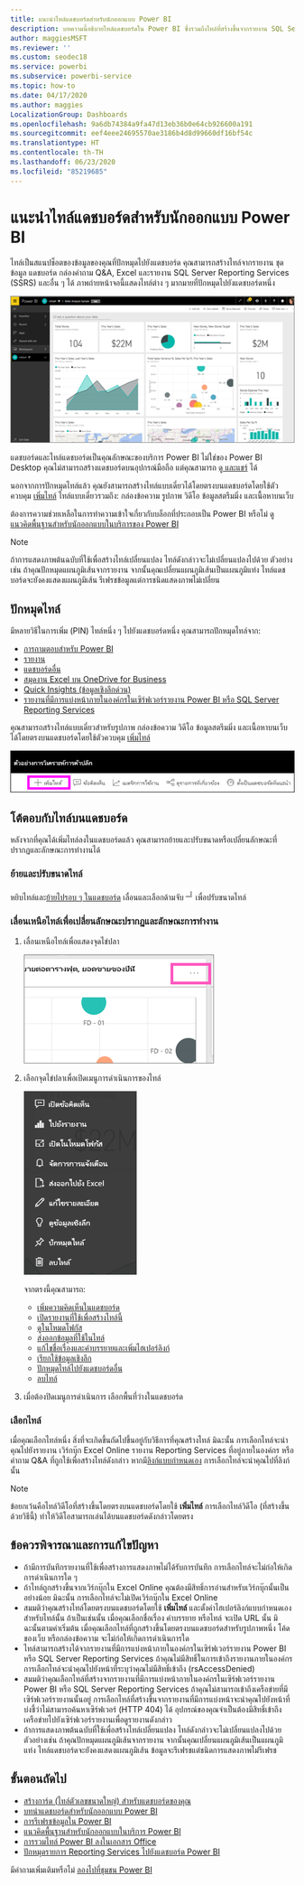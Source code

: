 ```yaml
---
title: แนะนำไทล์แดชบอร์ดสำหรับนักออกแบบ Power BI
description: บทความนี้อธิบายไทล์แดชบอร์ดใน Power BI ซึ่งรวมถึงไทล์ที่สร้างขึ้นจากรายงาน SQL Server Reporting Services (SSRS)
author: maggiesMSFT
ms.reviewer: ''
ms.custom: seodec18
ms.service: powerbi
ms.subservice: powerbi-service
ms.topic: how-to
ms.date: 04/17/2020
ms.author: maggies
LocalizationGroup: Dashboards
ms.openlocfilehash: 9a6db74384a9fa47d13eb36b0e64cb926600a191
ms.sourcegitcommit: eef4eee24695570ae3186b4d8d99660df16bf54c
ms.translationtype: HT
ms.contentlocale: th-TH
ms.lasthandoff: 06/23/2020
ms.locfileid: "85219685"
---
```

# <a name="intro-to-dashboard-tiles-for-power-bi-designers"></a>แนะนำไทล์แดชบอร์ดสำหรับนักออกแบบ Power BI

ไทล์เป็นสแนปช็อตของข้อมูลของคุณที่ปักหมุดไปยังแดชบอร์ด คุณสามารถสร้างไทล์จากรายงาน ชุดข้อมูล แดชบอร์ด กล่องคำถาม Q&A, Excel และรายงาน SQL Server Reporting Services (SSRS) และอื่น ๆ ได้  ภาพถ่ายหน้าจอนี้แสดงไทล์ต่าง ๆ มากมายที่ปักหมุดไปยังแดชบอร์ดหนึ่ง

![แดชบอร์ด Power BI](media/service-dashboard-tiles/power-bi-dashboard.png)

แดชบอร์ดและไทล์แดชบอร์ดเป็นคุณลักษณะของบริการ Power BI ไม่ใช่ของ Power BI Desktop คุณไม่สามารถสร้างแดชบอร์ดบนอุปกรณ์มือถือ แต่คุณสามารถ [ดู และแชร์](../consumer/mobile/mobile-apps-view-dashboard.md) ได้

นอกจากการปักหมุดไทล์แล้ว คุณยังสามารถสร้างไทล์แบบเดี่ยวได้โดยตรงบนแดชบอร์ดโดยใช้ตัวควบคุม [เพิ่มไทล์](service-dashboard-add-widget.md) ไทล์แบบเดี่ยวรวมถึง: กล่องข้อความ รูปภาพ วิดีโอ ข้อมูลสตรีมมิ่ง และเนื้อหาบนเว็บ

ต้องการความช่วยเหลือในการทำความเข้าใจเกี่ยวกับบล็อกที่ประกอบเป็น Power BI หรือไม่ ดู[แนวคิดพื้นฐานสำหรับนักออกแบบในบริการของ Power BI](../fundamentals/service-basic-concepts.md)

> [!NOTE]
> ถ้าการแสดงภาพต้นฉบับที่ใช้เพื่อสร้างไทล์เปลี่ยนแปลง ไทล์ดังกล่าวจะไม่เปลี่ยนแปลงไปด้วย  ตัวอย่างเช่น ถ้าคุณปักหมุดแผนภูมิเส้นจากรายงาน จากนั้นคุณเปลี่ยนแผนภูมิเส้นเป็นแผนภูมิแท่ง ไทล์แดชบอร์ดจะยังคงแสดงแผนภูมิเส้น รีเฟรชข้อมูลแต่การชนิดแสดงภาพไม่เปลี่ยน
> 
> 

## <a name="pin-a-tile"></a>ปักหมุดไทล์
มีหลายวิธีในการเพิ่ม (PIN) ไทล์หนึ่ง ๆ ไปยังแดชบอร์ดหนึ่ง คุณสามารถปักหมุดไทล์จาก:

* [การถามตอบสำหรับ Power BI](service-dashboard-pin-tile-from-q-and-a.md)
* [รายงาน](service-dashboard-pin-tile-from-report.md)
* [แดชบอร์ดอื่น](service-pin-tile-to-another-dashboard.md)
* [สมุดงาน Excel บน OneDrive for Business](service-dashboard-pin-tile-from-excel.md)
* [Quick Insights (ข้อมูลเชิงลึกด่วน)](service-insights.md)
* [รายงานที่มีการแบ่งหน้าภายในองค์กรในเซิร์ฟเวอร์รายงาน Power BI หรือ SQL Server Reporting Services](https://docs.microsoft.com/sql/reporting-services/pin-reporting-services-items-to-power-bi-dashboards)

คุณสามารถสร้างไทล์แบบเดี่ยวสำหรับรูปภาพ กล่องข้อความ วิดีโอ ข้อมูลสตรีมมิ่ง และเนื้อหาบนเว็บได้โดยตรงบนแดชบอร์ดโดยใช้ตัวควบคุม [เพิ่มไทล์](service-dashboard-add-widget.md)

  ![เพิ่มไอคอนไทล์](media/service-dashboard-tiles/add_widgetnew.png)

## <a name="interact-with-tiles-on-a-dashboard"></a>โต้ตอบกับไทล์บนแดชบอร์ด
หลังจากที่คุณได้เพิ่มไทล์ลงในแดชบอร์ดแล้ว คุณสามารถย้ายและปรับขนาดหรือเปลี่ยนลักษณะที่ปรากฏและลักษณะการทำงานได้

### <a name="move-and-resize-a-tile"></a>ย้ายและปรับขนาดไทล์
หยิบไทล์และ[ย้ายไปรอบ ๆ ในแดชบอร์ด](service-dashboard-edit-tile.md) เลื่อนและเลือกด้ามจับ![ด้ามจับไทล์](media/service-dashboard-tiles/resize-handle.jpg)เพื่อปรับขนาดไทล์

### <a name="hover-over-a-tile-to-change-the-appearance-and-behavior"></a>เลื่อนเหนือไทล์เพื่อเปลี่ยนลักษณะปรากฏและลักษณะการทำงาน
1. เลื่อนเหนือไทล์เพื่อแสดงจุดไข่ปลา
   
    ![จุดไข่ปลาของไทล์](media/service-dashboard-tiles/ellipses_new.png)
2. เลือกจุดไข่ปลาเพื่อเปิดเมนูการดำเนินการของไทล์
   
    ![ไอคอนจุดไข่ปลา](media/service-dashboard-tiles/power-bi-tile-menu.png)
   
    จากตรงนี้คุณสามารถ:
   
     * [เพิ่มความคิดเห็นในแดชบอร์ด](../consumer/end-user-comment.md)
     * [เปิดรายงานที่ใช้เพื่อสร้างไทล์นี้](../consumer/end-user-reports.md)  
     * [ดูในโหมดโฟกัส](../consumer/end-user-focus.md)   
     * [ส่งออกข้อมูลที่ใช้ในไทล์](../visuals/power-bi-visualization-export-data.md)
     * [แก้ไขชื่อเรื่องและคำบรรยายและเพิ่มไฮเปอร์ลิงก์](service-dashboard-edit-tile.md) 
     * [เรียกใช้ข้อมูลเชิงลึก](service-insights.md) 
     * [ปักหมุดไทล์ไปยังแดชบอร์ดอื่น](service-pin-tile-to-another-dashboard.md)
     * [ลบไทล์](service-dashboard-edit-tile.md)

3. เมื่อต้องปิดเมนูการดำเนินการ เลือกพื้นที่ว่างในแดชบอร์ด

### <a name="select-a-tile"></a>เลือกไทล์
เมื่อคุณเลือกไทล์หนึ่ง สิ่งที่จะเกิดขึ้นถัดไปขึ้นอยู่กับวิธีการที่คุณสร้างไทล์ มิฉะนั้น การเลือกไทล์จะนำคุณไปยังรายงาน เวิร์กบุ๊ก Excel Online รายงาน Reporting Services ที่อยู่ภายในองค์กร หรือคำถาม Q&A ที่ถูกใช้เพื่อสร้างไทล์ดังกล่าว หากมี[ลิงก์แบบกำหนดเอง](service-dashboard-edit-tile.md) การเลือกไทล์จะนำคุณไปที่ลิงก์นั้น

> [!NOTE]
> ข้อยกเว้นคือไทล์วิดีโอที่สร้างขึ้นโดยตรงบนแดชบอร์ดโดยใช้ **เพิ่มไทล์** การเลือกไทล์วิดีโอ (ที่สร้างขึ้นด้วยวิธีนี้) ทำให้วิดีโอสามารถเล่นได้บนแดชบอร์ดดังกล่าวโดยตรง   
> 
> 

## <a name="considerations-and-troubleshooting"></a>ข้อควรพิจารณาและการแก้ไขปัญหา

* ถ้ามีการบันทึกรายงานที่ใช้เพื่อสร้างการแสดงภาพไม่ได้รับการบันทึก การเลือกไทล์จะไม่ก่อให้เกิดการดำเนินการใด ๆ
* ถ้าไทล์ถูกสร้างขึ้นจากเวิร์กบุ๊กใน Excel Online คุณต้องมีสิทธิ์การอ่านสำหรับเวิร์กบุ๊กนั้นเป็นอย่างน้อย มิฉะนั้น การเลือกไทล์จะไม่เปิดเวิร์กบุ๊กใน Excel Online
* สมมติว่าคุณสร้างไทล์โดยตรงบนแดชบอร์ดโดยใช้ **เพิ่มไทล์** และตั้งค่าไฮเปอร์ลิงก์แบบกำหนดเองสำหรับไทล์นั้น ถ้าเป็นเช่นนั้น เมื่อคุณเลือกชื่อเรื่อง คำบรรยาย หรือไทล์ จะเปิด URL นั้น มิฉะนั้นตามค่าเริ่มต้น เมื่อคุณเลือกไทล์ที่ถูกสร้างขึ้นโดยตรงบนแดชบอร์ดสำหรับรูปภาพหนึ่ง โค้ดของเว็บ หรือกล่องข้อความ จะไม่ก่อให้เกิดการดำเนินการใด
* ไทล์สามารถสร้างได้จากรายงานที่มีการแบ่งหน้าภายในองค์กรในเซิร์ฟเวอร์รายงาน Power BI หรือ SQL Server Reporting Services ถ้าคุณไม่มีสิทธิ์ในการเข้าถึงรายงานภายในองค์กร การเลือกไทล์จะนำคุณไปยังหน้าที่ระบุว่าคุณไม่มีสิทธิ์เข้าถึง (rsAccessDenied)
* สมมติว่าคุณเลือกไทล์ที่สร้างจากรายงานที่มีการแบ่งหน้าภายในองค์กรในเซิร์ฟเวอร์รายงาน Power BI หรือ SQL Server Reporting Services ถ้าคุณไม่สามารถเข้าถึงเครือข่ายที่มีเซิร์ฟเวอร์รายงานนั้นอยู่ การเลือกไทล์ที่สร้างขึ้นจากรายงานที่มีการแบ่งหน้าจะนำคุณไปยังหน้าที่บ่งชี้ว่าไม่สามารถค้นหาเซิร์ฟเวอร์ (HTTP 404) ได้ อุปกรณ์ของคุณจำเป็นต้องมีสิทธิ์เข้าถึงเครือข่ายไปยังเซิร์ฟเวอร์รายงานเพื่อดูรายงานดังกล่าว
* ถ้าการแสดงภาพต้นฉบับที่ใช้เพื่อสร้างไทล์เปลี่ยนแปลง ไทล์ดังกล่าวจะไม่เปลี่ยนแปลงไปด้วย ตัวอย่างเช่น ถ้าคุณปักหมุดแผนภูมิเส้นจากรายงาน จากนั้นคุณเปลี่ยนแผนภูมิเส้นเป็นแผนภูมิแท่ง ไทล์แดชบอร์ดจะยังคงแสดงแผนภูมิเส้น ข้อมูลจะรีเฟรชแต่ชนิดการแสดงภาพไม่รีเฟรช

## <a name="next-steps"></a>ขั้นตอนถัดไป
- [สร้างการ์ด (ไทล์ตัวเลขขนาดใหญ่) สำหรับแดชบอร์ดของคุณ](../visuals/power-bi-visualization-card.md)
- [บทนำแดชบอร์ดสำหรับนักออกแบบ Power BI](service-dashboards.md)  
- [การรีเฟรชข้อมูลใน Power BI](../connect-data/refresh-data.md)
- [แนวคิดพื้นฐานสำหรับนักออกแบบในบริการ Power BI](../fundamentals/service-basic-concepts.md)
- [การรวมไทล์ Power BI ลงในเอกสาร Office](https://powerbi.microsoft.com/blog/integrating-power-bi-tiles-into-office-documents/)
- [ปักหมุดรายการ Reporting Services ไปยังแดชบอร์ด Power BI](/sql/reporting-services/pin-reporting-services-items-to-power-bi-dashboards)

มีคำถามเพิ่มเติมหรือไม่ [ลองไปที่ชุมชน Power BI](https://community.powerbi.com/)
